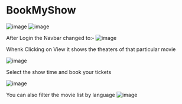 # BookMyShow
![image](https://user-images.githubusercontent.com/64641316/168458788-aff724bd-9f0a-491d-8eb0-0411ac425428.png)
![image](https://user-images.githubusercontent.com/64641316/168458810-f86bfa8d-cec4-4a11-ab7c-c0ee5895125e.png)

After Login the Navbar changed to:-
![image](https://user-images.githubusercontent.com/64641316/168458833-942e6e1b-d362-4ec4-96d1-e0f8b390a675.png)

Whenk Clicking on View it shows the theaters of that particular movie

![image](https://user-images.githubusercontent.com/64641316/168458871-16b9b681-6da8-4e60-8c71-d6733fcc5c91.png)

Select the show time and book your tickets

![image](https://user-images.githubusercontent.com/64641316/168458899-2414f51a-61fb-44ae-a0d7-a98dc7226a68.png)

You can also filter the movie list by language
![image](https://user-images.githubusercontent.com/64641316/168458917-93d4ce68-5943-40f6-a57a-fd9462ca5f75.png)
